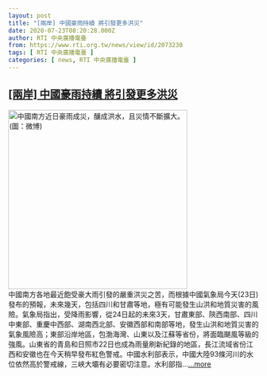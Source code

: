 ```yaml
---
layout: post
title: "[兩岸] 中國豪雨持續 將引發更多洪災"
date: 2020-07-23T08:20:28.000Z
author: RTI 中央廣播電臺
from: https://www.rti.org.tw/news/view/id/2073230
tags: [ RTI 中央廣播電臺 ]
categories: [ news, RTI 中央廣播電臺 ]
---
```

<!--1595492428000-->
[[兩岸] 中國豪雨持續 將引發更多洪災](https://www.rti.org.tw/news/view/id/2073230)
------

<div>
<img src="https://static.rti.org.tw/assets/thumbnails/2020/06/08/faba327c85945fbe52a7c75d871bc55f.jpg" width="360" alt="中國南方近日豪雨成災，釀成洪水，且災情不斷擴大。(圖：微博)" title="中國南方近日豪雨成災，釀成洪水，且災情不斷擴大。(圖：微博)"><br>中國南方各地最近飽受豪大雨引發的嚴重洪災之苦，而根據中國氣象局今天(23日)發布的預報，未來幾天，包括四川和甘肅等地，極有可能發生山洪和地質災害的風險。氣象局指出，受降雨影響，從24日起的未來3天，甘肅東部、陝西南部、四川中東部、重慶中西部、湖南西北部、安徽西部和南部等地，發生山洪和地質災害的氣象風險高；東部沿岸地區，包渤海灣、山東以及江蘇等省份，將面臨颶風等級的強風。山東省的青島和日照市22日也成為雨量刷新紀錄的地區，長江流域省份江西和安徽也在今天稍早發布紅色警戒。中國水利部表示，中國大陸93條河川的水位依然高於警戒線，三峽大壩有必要密切注意。水利部指...<a target="_blank" href="https://www.rti.org.tw/news/view/id/2073230">...more</a>
</div>
